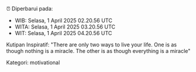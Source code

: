 ⏰ Diperbarui pada:
- WIB: Selasa, 1 April 2025 02.20.56 UTC
- WITA: Selasa, 1 April 2025 03.20.56 UTC
- WIT: Selasa, 1 April 2025 04.20.56 UTC

Kutipan Inspiratif:
"There are only two ways to live your life. One is as though nothing is a miracle. The other is as though everything is a miracle"


Kategori: motivational

